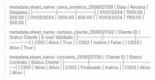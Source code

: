 > metadata.sheet_name: caixa_sintetico_2508021139
| Data       | Receita | Despesa |
|------------|---------|---------|
| 01/01/2024 | 1000.00 | 500.00  |
| 01/02/2024 | 1200.00 | 600.00  |
| 01/03/2024 | 1100.00 | 550.00  |

> metadata.sheet_name: cartoes_cliente_2508021142
| Cliente ID | Status Cliente | E-mail Validado |
|------------|----------------|-----------------|
| C001       | Ativo          | True            |
| C002       | Inativo        | False           |
| C003       | Ativo          | True            |

> metadata.sheet_name: convenio_2508021130
| Cliente ID | Status Contrato | Status Cliente |
|------------|-----------------|----------------|
| C001       | Ativo           | Ativo          |
| C002       | Finalizado      | Inativo        |
| C003       | Ativo           | Ativo          |